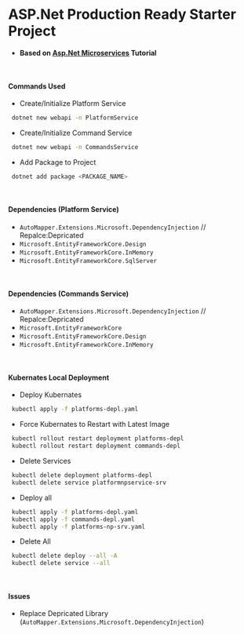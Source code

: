 # ASP.Net Production Ready Starter Project

- **Based on [Asp.Net Microservices](https://www.youtube.com/watch?v=DgVjEo3OGBI&t=14958s) Tutorial**

</br>

#### Commands Used

- Create/Initialize Platform Service

```sh
 dotnet new webapi -n PlatformService
```

- Create/Initialize Command Service

```sh
 dotnet new webapi -n CommandsService
```

- Add Package to Project

```sh
 dotnet add package <PACKAGE_NAME>
```

</br>

#### Dependencies (Platform Service)

- `AutoMapper.Extensions.Microsoft.DependencyInjection` // Repalce:Depricated
- `Microsoft.EntityFrameworkCore.Design`
- `Microsoft.EntityFrameworkCore.InMemory`
- `Microsoft.EntityFrameworkCore.SqlServer`

</br>

#### Dependencies (Commands Service)

- `AutoMapper.Extensions.Microsoft.DependencyInjection` // Repalce:Depricated
- `Microsoft.EntityFrameworkCore`
- `Microsoft.EntityFrameworkCore.Design`
- `Microsoft.EntityFrameworkCore.InMemory`

</br>

#### Kubernates Local Deployment

- Deploy Kubernates

```sh
 kubectl apply -f platforms-depl.yaml
```

- Force Kubernates to Restart with Latest Image

```sh
 kubectl rollout restart deployment platforms-depl
 kubectl rollout restart deployment commands-depl
```

- Delete Services

```sh
 kubectl delete deployment platforms-depl
 kubectl delete service platformnpservice-srv
```

- Deploy all

```sh
 kubectl apply -f platforms-depl.yaml
 kubectl apply -f commands-depl.yaml
 kubectl apply -f platforms-np-srv.yaml
```

- Delete All

```sh
 kubectl delete deploy --all -A
 kubectl delete service --all
```

</br>

#### Issues

- Replace Depricated Library (`AutoMapper.Extensions.Microsoft.DependencyInjection`)
